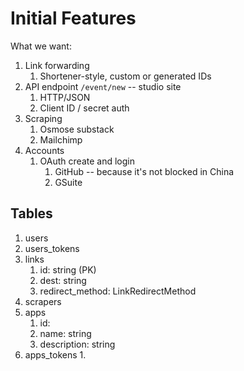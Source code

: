 Initial Features
==============================================================================

What we want:

1.  Link forwarding
    1.  Shortener-style, custom or generated IDs
2.  API endpoint `/event/new` -- studio site
    1.  HTTP/JSON
    2.  Client ID / secret auth
3.  Scraping
    1.  Osmose substack
    2.  Mailchimp
4.  Accounts
    1.  OAuth create and login
        1.  GitHub -- because it's not blocked in China
        2.  GSuite

Tables
------------------------------------------------------------------------------

1.  users
2.  users_tokens
3.  links
    1.  id: string (PK)
    2.  dest: string
    3.  redirect_method: LinkRedirectMethod
4.  scrapers
5.  apps
    1.  id: 
    2.  name: string
    3.  description: string
6.  apps_tokens
    1.  
